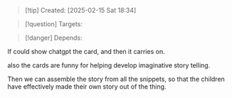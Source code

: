 
>[!tip] Created: [2025-02-15 Sat 18:34]

>[!question] Targets: 

>[!danger] Depends: 

If could show chatgpt the card, and then it carries on.

also the cards are funny for helping develop imaginative story telling.

Then we can assemble the story from all the snippets, so that the children have effectively made their own story out of the thing.